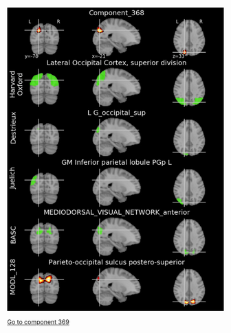 


![368](preliminary/368.jpg "Component 368")

[Go to component 369](https://parietal-inria.github.io/MODL_atlas/1024/369 "Component 369")
